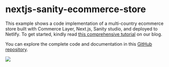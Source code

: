 # nextjs-sanity-ecommerce-store

This example shows a code implementation of a multi-country ecommerce store built with Commerce Layer, Next.js, Sanity studio, and deployed to Netlify. To get started, kindly read [this comprehensive tutorial](https://commercelayer.io/blog/how-to-build-an-international-ecommerce-website-with-sanity-and-commerce-layer) on our blog.

You can explore the complete code and documentation in this [GitHub repository](https://github.com/commercelayer/commercelayer-sanity-template).

![](https://github.com/commercelayer/commercelayer-sanity-template/raw/main/public/preview.gif)
